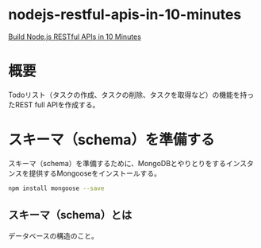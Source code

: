 # nodejs-restful-apis-in-10-minutes
[Build Node.js RESTful APIs in 10 Minutes](https://www.codementor.io/olatundegaruba/nodejs-restful-apis-in-10-minutes-q0sgsfhbd)

# 概要
Todoリスト（タスクの作成、タスクの削除、タスクを取得など）の機能を持ったREST full APIを作成する。

# スキーマ（schema）を準備する
スキーマ（schema）を準備するために、MongoDBとやりとりをするインスタンスを提供するMongooseをインストールする。

```bash
npm install mongoose --save
```

## スキーマ（schema）とは
データベースの構造のこと。

